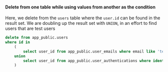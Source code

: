 
#### Delete from one table while using values from another as the condition
Here, we delete from the `users` table where the `user.id` can be found in the result set. We are doubling up the result set with `UNION`, in an effort to find users that are test users

```sql
delete from app_public.users
where id in
	(
		select user_id from app_public.user_emails where email like 'testuser%@example.com'
	union
		select user_id from app_public.user_authentications where identifier = '123456%'
	)
```